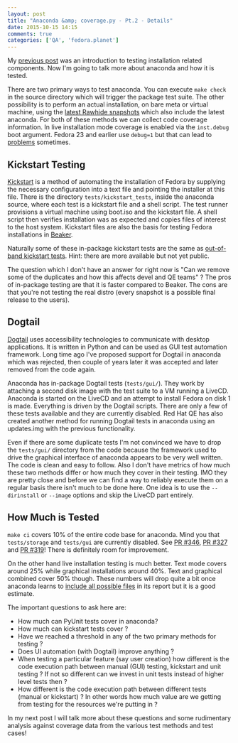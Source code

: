 ```yaml
---
layout: post
title: "Anaconda &amp; coverage.py - Pt.2 - Details"
date: 2015-10-15 14:15
comments: true
categories: ['QA', 'fedora.planet']
---
```


My [previous post](/blog/2015/10/14/anaconda-coverage.py-introduction/)
was an introduction to testing installation related components. Now I'm going to
talk more about anaconda and how it is tested.

There are two primary ways to test anaconda. You can execute `make check` in the
source directory which will trigger the package test suite. The other possibility
is to perform an actual installation, on bare meta or virtual machine, using the
[latest Rawhide snapshots](https://kojipkgs.fedoraproject.org/mash/) which also
include the latest anaconda. For both of these methods we can collect code
coverage information. In live installation mode coverage is enabled via the
`inst.debug` boot argument. Fedora 23 and earlier use `debug=1` but that
can lead to [problems](https://github.com/rhinstaller/anaconda/pull/291)
sometimes.


Kickstart Testing
-----------------

[Kickstart](https://github.com/rhinstaller/pykickstart/blob/master/docs/kickstart-docs.rst)
is a method of automating the installation of Fedora by supplying the necessary
configuration into a text file and pointing the installer at this file. There is
the directory `tests/kickstart_tests`, inside the anaconda source, where each
test is a kickstart file and a shell script. The test runner provisions a virtual
machine using boot.iso and the kickstart file. A shell script then verifies
installation was as expected and copies files of interest to the host system.
Kickstart files are also the basis for testing Fedora installations in
[Beaker](https://beaker.fedoraproject.org/bkr/jobs/).

Naturally some of these in-package kickstart tests are the same as
[out-of-band kickstart tests](https://bitbucket.org/fedoraqa/fedora-beaker-tests/).
Hint: there are more available but not yet public.

The question which I don't have an answer for right now is
"Can we remove some of the duplicates and how this affects devel and QE teams" ?
The pros of in-package testing are that it is faster compared to Beaker. The cons
are that you're not testing the real distro (every snapshot is a possible final
release to the users).


Dogtail
--------

[Dogtail](https://fedorahosted.org/dogtail/) uses accessibility technologies to
communicate with desktop applications. It is written in Python and can be used
as GUI test automation framework. Long time ago I've proposed support for Dogtail
in anaconda which was rejected, then couple of years later it was accepted and
later removed from the code again.

Anaconda has in-package Dogtail tests (`tests/gui/`). They work by attaching
a second disk image with the test suite to a VM running a LiveCD. Anaconda is
started on the LiveCD and an attempt to install Fedora on disk 1 is made.
Everything is driven by the Dogtail scripts. There are only a few of these
tests available and they are currently disabled.
Red Hat QE has also created another method for running Dogtail tests in anaconda
using an updates.img with the previous functionality.


Even if there are some duplicate tests I'm not convinced we have to drop the
`tests/gui/` directory from the code because
the framework used to drive the graphical interface of anaconda appears to be very
well written. The code is clean and easy to follow.
Also I don't have metrics of how much these two methods differ or how much they cover
in their testing. IMO they are pretty close and before we can find a way to
reliably execute them on a regular basis there isn't much to be done here.
One idea is to use the `--dirinstall` or `--image` options and skip the
LiveCD part entirely.


How Much is Tested
------------------

`make ci` covers 10% of the entire code base for anaconda. Mind you that
`tests/storage` and `tests/gui` are currently disabled.
See [PR #346](https://github.com/rhinstaller/anaconda/pull/346),
[PR #327](https://github.com/rhinstaller/anaconda/pull/327) and
[PR #319](https://github.com/rhinstaller/anaconda/pull/319)!
There is definitely room for improvement.

On the other hand live installation testing is much
better. Text mode covers around 25% while graphical installations around 40%.
Text and graphical combined cover 50% though. These numbers will drop quite a bit
once anaconda learns to
[include all possible files](https://github.com/rhinstaller/anaconda/pull/397)
in its report but it is a good estimate.


The important questions to ask here are:

* How much can PyUnit tests cover in anaconda?
* How much can kickstart tests cover ?
* Have we reached a threshold in any of the two primary methods for testing ?
* Does UI automation (with Dogtail) improve anything ?
* When testing a particular feature (say user creation) how different is the
code execution path between manual (GUI) testing, kickstart and unit testing ?
If not so different can we invest in unit tests instead of higher level tests then ?
* How different is the code execution path between different tests (manual or kickstart) ?
In other words how much value are we getting from testing for the resources we're putting in ?


In my next post I will talk more about these questions and some rudimentary
analysis against coverage data from the various test methods and test cases!

